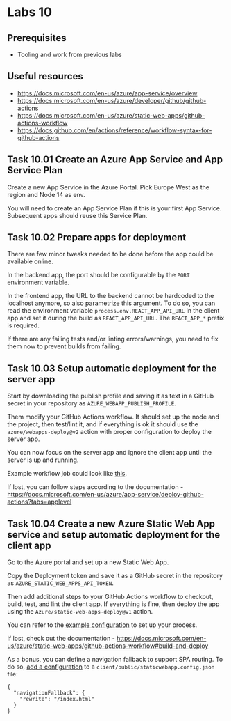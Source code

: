 # Labs 10

## Prerequisites

- Tooling and work from previous labs

## Useful resources

- https://docs.microsoft.com/en-us/azure/app-service/overview
- https://docs.microsoft.com/en-us/azure/developer/github/github-actions
- https://docs.microsoft.com/en-us/azure/static-web-apps/github-actions-workflow
- https://docs.github.com/en/actions/reference/workflow-syntax-for-github-actions

## Task 10.01 Create an Azure App Service and App Service Plan

Create a new App Service in the Azure Portal. Pick Europe West as the region and Node 14 as env.

You will need to create an App Service Plan if this is your first App Service. Subsequent apps should reuse this Service Plan.

## Task 10.02 Prepare apps for deployment

There are few minor tweaks needed to be done before the app could be available online.

In the backend app, the port should be configurable by the `PORT` environment variable.

In the frontend app, the URL to the backend cannot be hardcoded to the localhost anymore, so also parametrize this argument. To do so, you can read the environment variable `process.env.REACT_APP_API_URL` in the client app and set it during the build as `REACT_APP_API_URL`. The `REACT_APP_*` prefix is required.

If there are any failing tests and/or linting errors/warnings, you need to fix them now to prevent builds from failing.

## Task 10.03 Setup automatic deployment for the server app

Start by downloading the publish profile and saving it as text in a GitHub secret in your repository as `AZURE_WEBAPP_PUBLISH_PROFILE`.

Them modify your GitHub Actions workflow. It should set up the node and the project, then test/lint it, and if everything is ok it should use the `azure/webapps-deploy@v2` action with proper configuration to deploy the server app.

You can now focus on the server app and ignore the client app until the server is up and running.

Example workflow job could look like [this](release.yml).

If lost, you can follow steps according to the documentation - https://docs.microsoft.com/en-us/azure/app-service/deploy-github-actions?tabs=applevel

## Task 10.04 Create a new Azure Static Web App service and setup automatic deployment for the client app

Go to the Azure portal and set up a new Static Web App.

Copy the Deployment token and save it as a GitHub secret in the repository as `AZURE_STATIC_WEB_APPS_API_TOKEN`.

Then add additional steps to your GitHub Actions workflow to checkout, build, test, and lint the client app. If everything is fine, then deploy the app using the `Azure/static-web-apps-deploy@v1` action.

You can refer to the [example configuration](release.yml) to set up your process.

If lost, check out the documentation - https://docs.microsoft.com/en-us/azure/static-web-apps/github-actions-workflow#build-and-deploy

As a bonus, you can define a navigation fallback to support SPA routing. To do so, [add a configuration](https://docs.microsoft.com/en-us/azure/static-web-apps/configuration#fallback-routes) to a `client/public/staticwebapp.config.json` file:

```
{
  "navigationFallback": {
    "rewrite": "/index.html"
  }
}
```